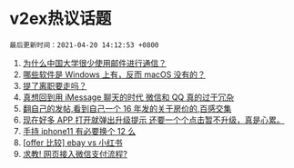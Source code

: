 # v2ex热议话题

`最后更新时间：2021-04-20 14:12:53 +0800`

1. [为什么中国大学很少使用邮件进行通信？](https://www.v2ex.com/t/771662)
1. [哪些软件是 Windows 上有，反而 macOS 没有的？](https://www.v2ex.com/t/771791)
1. [提了离职要走吗？](https://www.v2ex.com/t/771707)
1. [真想回到用 iMessage 聊天的时代 微信和 QQ 真的过于冗杂](https://www.v2ex.com/t/771830)
1. [翻自己的发帖,看到自己一个 16 年发的关于房价的,百感交集](https://www.v2ex.com/t/771798)
1. [现在好多 APP 打开就弹出升级提示 还要一个个点击暂不升级，真是心累。](https://www.v2ex.com/t/771820)
1. [手持 iphone11 有必要换个 12 么](https://www.v2ex.com/t/771743)
1. [[offer 比较] ebay vs 小红书](https://www.v2ex.com/t/771819)
1. [求教! 网页接入微信支付流程?](https://www.v2ex.com/t/771800)

